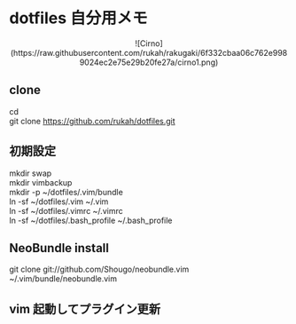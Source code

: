 # dotfiles 自分用メモ

<div style="text-align:center">
![Cirno](https://raw.githubusercontent.com/rukah/rakugaki/6f332cbaa06c762e9989024ec2e75e29b20fe27a/cirno1.png)
</div>

## clone
cd  
git clone https://github.com/rukah/dotfiles.git  

## 初期設定
mkdir swap    
mkdir vimbackup    
mkdir -p ~/dotfiles/.vim/bundle    
ln -sf ~/dotfiles/.vim ~/.vim    
ln -sf ~/dotfiles/.vimrc ~/.vimrc    
ln -sf ~/dotfiles/.bash_profile ~/.bash_profile    

## NeoBundle install
git clone git://github.com/Shougo/neobundle.vim ~/.vim/bundle/neobundle.vim  

## vim 起動してプラグイン更新

